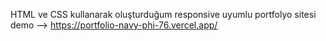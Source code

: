 HTML ve CSS kullanarak oluşturduğum responsive uyumlu portfolyo sitesi <br>
demo --> https://portfolio-navy-phi-76.vercel.app/
